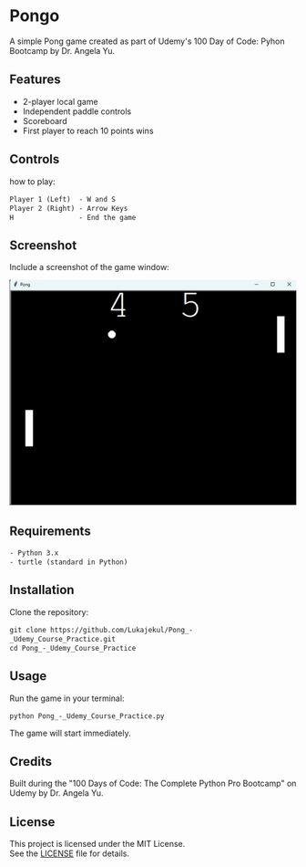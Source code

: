 # Pongo
A simple Pong game created as part of Udemy's 100 Day of Code: Pyhon Bootcamp by Dr. Angela Yu.

## Features
- 2-player local game
- Independent paddle controls
- Scoreboard
- First player to reach 10 points wins

## Controls
how to play:
```
Player 1 (Left)  - W and S
Player 2 (Right) - Arrow Keys
H                - End the game
```

## Screenshot 
Include a screenshot of the game window:
<p align="center">
  <img src="Pongo.png" alt="Snake Game Screenshot">
</p>

## Requirements
```
- Python 3.x
- turtle (standard in Python)
```

## Installation 
Clone the repository:
```
git clone https://github.com/Lukajekul/Pong_-_Udemy_Course_Practice.git
cd Pong_-_Udemy_Course_Practice
```

## Usage
Run the game in your terminal:
```
python Pong_-_Udemy_Course_Practice.py
```
The game will start immediately.

## Credits
Built during the "100 Days of Code: The Complete Python Pro Bootcamp" on Udemy by Dr. Angela Yu.

## License

This project is licensed under the MIT License.  
See the [LICENSE](LICENSE) file for details.
